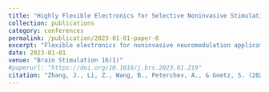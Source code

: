 ```yaml
---
title: "Highly Flexible Electronics for Selective Noninvasive Stimulation Through Free Pulse Shaping in Transcranial Magnetic Stimulation and Magnetogenetics"
collection: publications
category: conferences
permalink: /publication/2023-01-01-paper-8
excerpt: "Flexible electronics for noninvasive neuromodulation applications."
date: 2023-01-01
venue: "Brain Stimulation 16(1)"
#paperurl: "https://doi.org/10.1016/j.brs.2023.01.219"
citation: "Zhang, J., Li, Z., Wang, B., Peterchev, A., & Goetz, S. (2023). Highly Flexible Electronics for Selective Noninvasive Stimulation Through Free Pulse Shaping in Transcranial Magnetic Stimulation and Magnetogenetics. <i>Brain Stimulation</i>, 16(1), 219."
---
```


